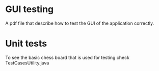 # GUI testing
A pdf file that describe how to test the GUI of the application correctly.
# Unit tests
To see the basic chess board that is used for testing check TestCasesUtility.java
